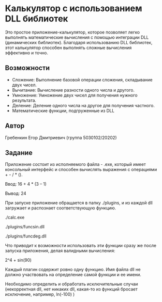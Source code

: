 # Калькулятор с использованием DLL библиотек

Это простое приложение-калькулятор, которое позволяет легко выполнять математические вычисления с помощью интеграции DLL (динамических библиотек). Благодаря использованию DLL библиотек, этот калькулятор способен выполнять сложные вычисления эффективно и точно.

## Возможности

- Сложение: Выполнение базовой операции сложения, складывание двух чисел.
- Вычитание: Вычисление разности одного числа и другого.
- Умножение: Умножение двух чисел для получения нужного результата.
- Деление: Деление одного числа на другое для получения частного.
- Математические функции, подгруженные из DLL

## Автор
Гребенкин Егор Дмитриевич (группа 5030102/20202)

## Задание

Приложение состоит из исполняемого файла - .exe, который имеет консольный интерфейс и способен вычислять выражения с операциями + - / * ().

Ввод: 16 + 4 * (3 – 1)

Вывод: 24

При запуске приложение обращается в папку ./plugins, и из каждой dll загружает и распознает соответствующую функцию.

./calc.exe

./plugins/funcsin.dll

./plugins/funcdeg.dll

Что приводит к возможности использовать эти функции сразу же после запуска приложения, делая валидными вычисления:

2^4 + sin(90)

Каждый плагин содержит ровно одну функцию. Имя файла dll не должно участвовать на определение самой функции и ее имени.

Необходимо определить и обработать исключительные случаи (некорректная dll, нет никаких dll, какая-то из функций бросает исключение, например, ln(-100) )
